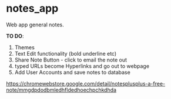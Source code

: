 # notes_app
Web app general notes.

**TO DO**:
1. Themes 
2. Text Edit functionality (bold underline etc)
3. Share Note Button - click to email the note out
4. typed URLs become Hyperlinks and go out to webpage
5. Add User Accounts and save notes to database


https://chromewebstore.google.com/detail/notesplusplus-a-free-note/mmgdpdodbmledhfldedhoechpchkdhda
